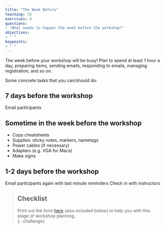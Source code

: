 ```yaml
---
title: "The Week Before"
teaching: 10
exercises: 0
questions:
- "What needs to happen the week before the workshop?"
objectives:
- " "
keypoints:
- " "
---
```


The week before your workshop will be busy!  Plan to spend at least 1 hour a day, 
preparing items, sending emails, responding to emails, managing registration, and so on.  

Some concrete tasks that you can/should do: 

## 7 days before the workshop

Email participants

## Sometime in the week before the workshop

* Copy cheatsheets
* Supplies: sticky notes, markers, nametags
* Power cables (if necessary)
* Adapters (e.g. VGA for Macs)
* Make signs

## 1-2 days before the workshop

Email participants again with last minute reminders
Check in with instructors


> ## Checklist
>
> Print out the form [here]({{site.root}}/files/checklist-week-before.md) 
> (also included below) to help you with this stage of workshop planning.  
{: .challenge}